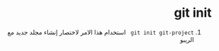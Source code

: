 <div dir = "rtl">

# git init
1. ```git init git-project ```
استخدام هذا الامر لاختصار إنشاء مجلد جديد مع الريبو 

</div>